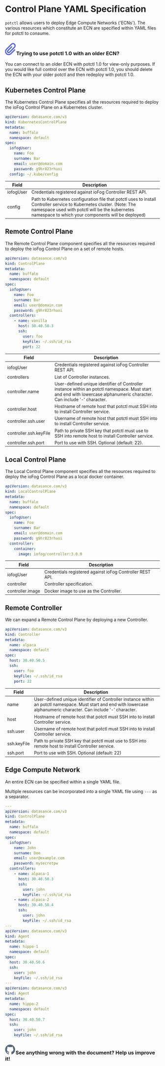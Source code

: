 # Control Plane YAML Specification

`potctl` allows users to deploy Edge Compute Networks ('ECNs'). The various resources which constitute an ECN are specified within YAML files for potctl to consume.

<aside class="notifications note">
  <h3><img src="/static/images/icos/ico-note.svg" alt=""/>Trying to use potctl 1.0 with an older ECN?</h3>
  <p>You can connect to an older ECN with potctl 1.0 for view-only purposes. If you would like full control over the ECN with potctl 1.0, you should delete the ECN with your older potctl and then redeploy with potctl 1.0.</p>
</aside>

## Kubernetes Control Plane

The Kubernetes Control Plane specifies all the resources required to deploy the ioFog Control Plane on a Kubernetes cluster.

```yaml
apiVersion: datasance.com/v3
kind: KubernetesControlPlane
metadata:
  name: buffalo
  namespace: default
spec:
  iofogUser:
    name: Foo
    surname: Bar
    email: user@domain.com
    password: g9hr823rhuoi
  config: ~/.kube/config
```

| Field     | Description                                                                                                                                                                                                                       |
| --------- | --------------------------------------------------------------------------------------------------------------------------------------------------------------------------------------------------------------------------------- |
| iofogUser | Credentials registered against ioFog Controller REST API.                                                                                                                                                                         |
| config    | Path to Kubernetes configuration file that potctl uses to install Controller service to Kubernetes cluster. (Note: The namespace used with potctl will be the kubernetes namespace to which your components will be deployed) |

## Remote Control Plane

The Remote Control Plane component specifies all the resources required to deploy the ioFog Control Plane on a set of remote hosts.

```yaml
apiVersion: datasance.com/v3
kind: ControlPlane
metadata:
  name: buffalo
  namespace: default
spec:
  iofogUser:
    name: Foo
    surname: Bar
    email: user@domain.com
    password: g9hr823rhuoi
  controllers:
    - name: vanilla
      host: 30.40.50.3
      ssh:
        user: foo
        keyFile: ~/.ssh/id_rsa
        port: 22
```

| Field                  | Description                                                                                                                                                              |
| ---------------------- | ------------------------------------------------------------------------------------------------------------------------------------------------------------------------ |
| iofogUser              | Credentials registered against ioFog Controller REST API.                                                                                                                |
| controllers            | List of Controller instances.                                                                                                                                            |
| controller.name        | User-defined unique identifier of Controller instance within an potctl namespace. Must start and end with lowercase alphanumeric character. Can include '-' character. |
| controller.host        | Hostname of remote host that potctl must SSH into to install Controller service.                                                                                       |
| controller.ssh.user    | Username of remote host that potctl must SSH into to install Controller service.                                                                                       |
| controller.ssh.keyFile | Path to private SSH key that potctl must use to SSH into remote host to install Controller service.                                                                    |
| controller.ssh.port    | Port to use with SSH. Optional (default: 22).                                                                                                                            |

## Local Control Plane

The Local Control Plane component specifies all the resources required to deploy the ioFog Control Plane as a local docker container.

```yaml
apiVersion: datasance.com/v3
kind: LocalControlPlane
metadata:
  name: buffalo
  namespace: default
spec:
  iofogUser:
    name: Foo
    surname: Bar
    email: user@domain.com
    password: g9hr823rhuoi
  controller:
    container:
      image: iofog/controller:3.0.0
```

| Field            | Description                                               |
| ---------------- | --------------------------------------------------------- |
| iofogUser        | Credentials registered against ioFog Controller REST API. |
| controller       | Controller specification.                                 |
| controller.image | Docker image to use as the Controller.                    |

## Remote Controller

We can expand a Remote Control Plane by deploying a new Controller.

```yaml
apiVersion: datasance.com/v3
kind: Controller
metadata:
  name: alpaca
  namespace: default
spec:
  host: 30.40.50.5
  ssh:
    user: foo
    keyFile: ~/.ssh/id_rsa
    port: 22
```

| Field       | Description                                                                                                                                                              |
| ----------- | ------------------------------------------------------------------------------------------------------------------------------------------------------------------------ |
| name        | User-defined unique identifier of Controller instance within an potctl namespace. Must start and end with lowercase alphanumeric character. Can include '-' character. |
| host        | Hostname of remote host that potctl must SSH into to install Controller service.                                                                                       |
| ssh.user    | Username of remote host that potctl must SSH into to install Controller service.                                                                                       |
| ssh.keyFile | Path to private SSH key that potctl must use to SSH into remote host to install Controller service.                                                                    |
| ssh.port    | Port to use with SSH. Optional (default: 22)                                                                                                                             |

## Edge Compute Network

An entire ECN can be specified within a single YAML file.

Multiple resources can be incorporated into a single YAML file using `---` as a separator.

```yaml
---
apiVersion: datasance.com/v3
kind: ControlPlane
metadata:
  name: buffalo
  namespace: default
spec:
  iofogUser:
    name: John
    surname: Doe
    email: user@example.com
    password: mysecretpw
  controllers:
    - name: alpaca-1
      host: 30.40.50.3
      ssh:
        user: john
        keyFile: ~/.ssh/id_rsa
    - name: alpaca-2
      host: 30.40.50.4
      ssh:
        user: john
        keyFile: ~/.ssh/id_rsa
---
apiVersion: datasance.com/v3
kind: Agent
metadata:
  name: hippo-1
  namespace: default
spec:
  host: 30.40.50.6
  ssh:
    user: john
    keyFile: ~/.ssh/id_rsa
---
apiVersion: datasance.com/v3
kind: Agent
metadata:
  name: hippo-2
  namespace: default
spec:
  host: 30.40.50.7
  ssh:
    user: john
    keyFile: ~/.ssh/id_rsa
```

<aside class="notifications contribute">
  <h3><img src="/static/images/icos/ico-github.svg" alt=""/>See anything wrong with the document? Help us improve it!</h3>
  <a href="https://github.com/eclipse-iofog/iofog.org/edit/develop/content/docs/3.0/reference-potctl/reference-control-plane.md"
    target="_blank">
    
  </a>
</aside>
